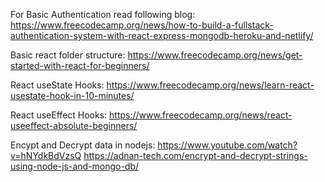 For Basic Authentication read following blog:
https://www.freecodecamp.org/news/how-to-build-a-fullstack-authentication-system-with-react-express-mongodb-heroku-and-netlify/

Basic react folder structure:
https://www.freecodecamp.org/news/get-started-with-react-for-beginners/

React useState Hooks:
https://www.freecodecamp.org/news/learn-react-usestate-hook-in-10-minutes/

React useEffect Hooks:
https://www.freecodecamp.org/news/react-useeffect-absolute-beginners/

Encypt and Decrypt data in nodejs:
https://www.youtube.com/watch?v=hNYdkBdVzsQ
https://adnan-tech.com/encrypt-and-decrypt-strings-using-node-js-and-mongo-db/
